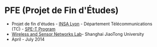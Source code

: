 # PFE (Projet de Fin d'Études)

* Projet de fin d'études - [INSA Lyon] - Département Télécommunications (TC) - [SPE-T Program] 
* [Wireless and Sensor Networks Lab]- Shanghai JiaoTong University  
* April - July 2014





[SPE-T Program]: http://telecom.insa-lyon.fr/content/filiere-telecoms-rd-chine
[INSA Lyon]: www.insa-lyon.fr
[Wireless and Sensor Networks Lab]: http://wirelesslab.sjtu.edu.cn/